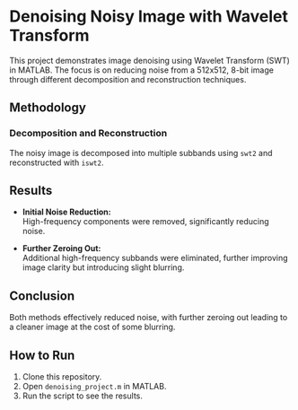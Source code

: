 # Denoising Noisy Image with Wavelet Transform

This project demonstrates image denoising using Wavelet Transform (SWT) in MATLAB. The focus is on reducing noise from a 512x512, 8-bit image through different decomposition and reconstruction techniques.

## Methodology

### Decomposition and Reconstruction
The noisy image is decomposed into multiple subbands using `swt2` and reconstructed with `iswt2`.

## Results

- **Initial Noise Reduction:**  
  High-frequency components were removed, significantly reducing noise.

- **Further Zeroing Out:**  
  Additional high-frequency subbands were eliminated, further improving image clarity but introducing slight blurring.

## Conclusion

Both methods effectively reduced noise, with further zeroing out leading to a cleaner image at the cost of some blurring.

## How to Run
1. Clone this repository.
2. Open `denoising_project.m` in MATLAB.
3. Run the script to see the results.
